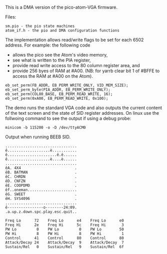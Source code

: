 This is a DMA version of the pico-atom-VGA firmware.

Files:

    sm.pio - the pio state machines
    atom_if.h - the pio and DMA configuration functions

The implementation allows read/write flags to be set for each 6502 address. 
For example: the following code 
- allows the pico see the Atom's video memory,
- see what is written to the PIA register,
- provide read write access to the 80 column register area, and
- provide 256 byes of RAM at #A00. (NB: for yarrb clear bit 1 of #BFFE to access the RAM at #A00 on the Atom).
<a/>

    eb_set_perm(FB_ADDR, EB_PERM_WRITE_ONLY, VID_MEM_SIZE);
    eb_set_perm_byte(PIA_ADDR, EB_PERM_WRITE_ONLY);
    eb_set_perm(COL80_BASE, EB_PERM_READ_WRITE, 16);
    eb_set_perm(0xA00, EB_PERM_READ_WRITE, 0x100); 

The demo runs the standard VGA code and also outputs the current content of the text screen and the state of SID register addresses. On linux use the follwoing command to see the output if using a debug probe:

    minicom -b 115200 -o -D /dev/ttyACM0 

Output when running BEEB SID.

    ................................
    ê...................è...........
    ê......................ê.ê......
    ê...................è....è......
    ................................
    êA. 4X4                        .
    êB. BATMAN                     .
    êC. CHRDN                      .
    êD. CNFZN                      .
    êE. COOPDMO                    .
    êf..oneman......................
    êG. SWEET                      .
    êH. SYS4096                    .
    ................................
    ê----------------o--------24:09.
    .a.up.z.down.spc.play.esc.quit..

    Freq Lo      72    Freq Lo      e4    Freq Lo      e0    
    Freq Hi      2e    Freq Hi      5c    Freq Hi       3    
    PW Lo         0    PW Lo         0    PW Lo        50    
    PW Hi         8    PW Hi         8    PW Hi         1    
    Control      41    Control      80    Control      80    
    Attack/Decay 24    Attack/Decay  9    Attack/Decay  7    
    Sustain/Rel   0    Sustain/Rel   9    Sustain/Rel  6f    



